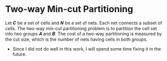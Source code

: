 # Two-way Min-cut Partitioning

Let 𝑪 be a set of cells and 𝑵 be a set of nets. Each net connects a subset of cells. The two-way min-cut partitioning problem is to partition the cell set into two groups 𝑨 and 𝑩. The cost of a two-way partitioning is measured by the cut size, which is the number of nets having cells in both groups.

* Since I did not do well in this work, I will spend some time fixing it in the future.
